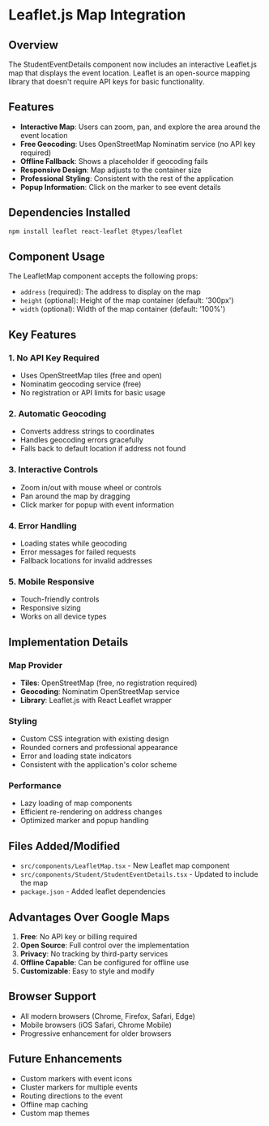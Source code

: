 # Leaflet.js Map Integration

## Overview

The StudentEventDetails component now includes an interactive Leaflet.js map that displays the event location. Leaflet is an open-source mapping library that doesn't require API keys for basic functionality.

## Features

- **Interactive Map**: Users can zoom, pan, and explore the area around the event location
- **Free Geocoding**: Uses OpenStreetMap Nominatim service (no API key required)
- **Offline Fallback**: Shows a placeholder if geocoding fails
- **Responsive Design**: Map adjusts to the container size
- **Professional Styling**: Consistent with the rest of the application
- **Popup Information**: Click on the marker to see event details

## Dependencies Installed

```bash
npm install leaflet react-leaflet @types/leaflet
```

## Component Usage

The LeafletMap component accepts the following props:

- `address` (required): The address to display on the map
- `height` (optional): Height of the map container (default: '300px')
- `width` (optional): Width of the map container (default: '100%')

## Key Features

### 1. **No API Key Required**

- Uses OpenStreetMap tiles (free and open)
- Nominatim geocoding service (free)
- No registration or API limits for basic usage

### 2. **Automatic Geocoding**

- Converts address strings to coordinates
- Handles geocoding errors gracefully
- Falls back to default location if address not found

### 3. **Interactive Controls**

- Zoom in/out with mouse wheel or controls
- Pan around the map by dragging
- Click marker for popup with event information

### 4. **Error Handling**

- Loading states while geocoding
- Error messages for failed requests
- Fallback locations for invalid addresses

### 5. **Mobile Responsive**

- Touch-friendly controls
- Responsive sizing
- Works on all device types

## Implementation Details

### Map Provider

- **Tiles**: OpenStreetMap (free, no registration required)
- **Geocoding**: Nominatim OpenStreetMap service
- **Library**: Leaflet.js with React Leaflet wrapper

### Styling

- Custom CSS integration with existing design
- Rounded corners and professional appearance
- Error and loading state indicators
- Consistent with the application's color scheme

### Performance

- Lazy loading of map components
- Efficient re-rendering on address changes
- Optimized marker and popup handling

## Files Added/Modified

- `src/components/LeafletMap.tsx` - New Leaflet map component
- `src/components/Student/StudentEventDetails.tsx` - Updated to include the map
- `package.json` - Added leaflet dependencies

## Advantages Over Google Maps

1. **Free**: No API key or billing required
2. **Open Source**: Full control over the implementation
3. **Privacy**: No tracking by third-party services
4. **Offline Capable**: Can be configured for offline use
5. **Customizable**: Easy to style and modify

## Browser Support

- All modern browsers (Chrome, Firefox, Safari, Edge)
- Mobile browsers (iOS Safari, Chrome Mobile)
- Progressive enhancement for older browsers

## Future Enhancements

- Custom markers with event icons
- Cluster markers for multiple events
- Routing directions to the event
- Offline map caching
- Custom map themes
